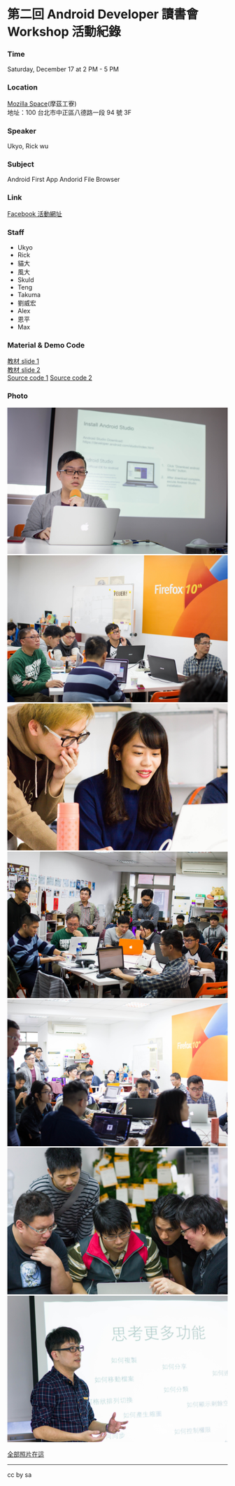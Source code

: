 # 第二回 Android Developer 讀書會 Workshop 活動紀錄

### Time

Saturday, December 17 at 2 PM - 5 PM

### Location

[Mozilla Space](https://moztw.org/space/)(摩茲工寮)   
地址：100 台北市中正區八德路一段 94 號 3F

### Speaker
Ukyo, Rick wu

### Subject
Android First App
Andorid File Browser

### Link

[Facebook 活動網址](https://www.facebook.com/events/1826554330955671/)

### Staff

+ Ukyo
+ Rick
+ 貓大
+ 風大
+ Skuld
+ Teng
+ Takuma
+ 劉威宏
+ Alex
+ 恩平
+ Max

### Material & Demo Code
[教材 slide 1](https://slides.com/givemepass/deck-4/live#/)  
[教材 slide 2](http://ppt.cc/C7lfJ)   
[Source code 1](https://app.classeur.io/#!/folders/rp2En62hGWhwfDpbpl2d)
[Source code 2](https://github.com/ukyo99999/CalculatorExample)

### Photo

![活動團體照](/WorkShop/workshop_2/photo/20161217_003.jpg)
![活動團體照](/WorkShop/workshop_2/photo/20161217_006.jpg)
![活動團體照](/WorkShop/workshop_2/photo/20161217_021.jpg)
![活動團體照](/WorkShop/workshop_2/photo/20161217_070.jpg)
![活動團體照](/WorkShop/workshop_2/photo/20161217_074.jpg)
![活動團體照](/WorkShop/workshop_2/photo/20161217_082.jpg)
![活動團體照](/WorkShop/workshop_2/photo/20161217_087.jpg)

[全部照片在這](https://photos.google.com/share/AF1QipMPsW113caWMv3UB1N5vf5Fz2fF1yZTvM-dYNXXhtWxIDfgDbhx9hZq-a70jWwuXw?key=YnNNRnZPRW5jZHRtOEw2aXotR1Q5Ukowclc0bjhn)

---
cc by sa
